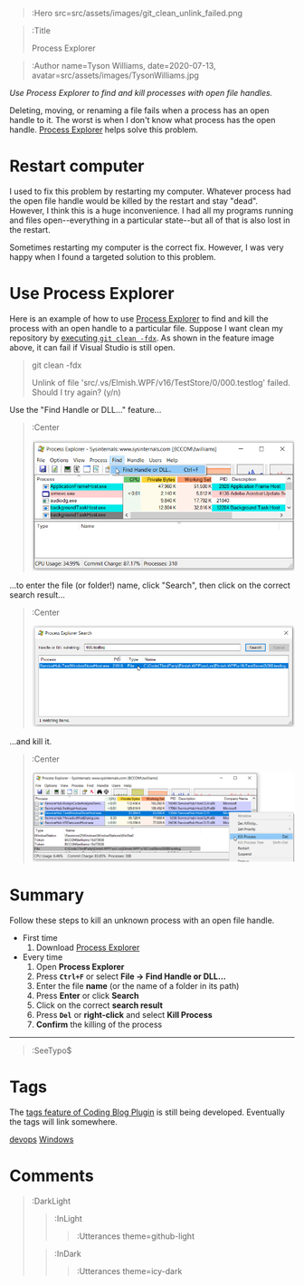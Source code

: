 > :Hero src=src/assets/images/git_clean_unlink_failed.png

> :Title
>
> Process Explorer

> :Author name=Tyson Williams,
>         date=2020-07-13,
>         avatar=src/assets/images/TysonWilliams.jpg

_Use Process Explorer to find and kill processes with open file handles._

Deleting, moving, or renaming a file fails when a process has an open handle to it.  The worst is when I don't know what process has the open handle.  [Process Explorer](https://docs.microsoft.com/en-us/sysinternals/downloads/process-explorer) helps solve this problem.

# Restart computer

I used to fix this problem by restarting my computer.  Whatever process had the open file handle would be killed by the restart and stay "dead".  However, I think this is a huge inconvenience.  I had all my programs running and files open--everything in a particular state--but all of that is also lost in the restart.

Sometimes restarting my computer is the correct fix.  However, I was very happy when I found a targeted solution to this problem.

# Use Process Explorer

Here is an example of how to use [Process Explorer](https://docs.microsoft.com/en-us/sysinternals/downloads/process-explorer) to find and kill the process with an open handle to a particular file.  Suppose I want clean my repository by [executing `git clean -fdx`](/2020-07-11_systematic_cleaning#git-clean--fdx).  As shown in the feature image above, it can fail if Visual Studio is still open.

> git clean -fdx
>
> Unlink of file 'src/.vs/Elmish.WPF/v16/TestStore/0/000.testlog' failed. Should I try again? (y/n)

Use the "Find Handle or DLL..." feature...

> :Center
>
> ![Select Find Handle or DLL in Process Explorer](src/assets/images/Process_Explorer_find_handle_or_DLL.png)

...to enter the file (or folder!) name, click "Search", then click on the correct search result...

> :Center
>
> ![Enter the name and select the correct search result in Process Explorer](src/assets/images/Process_Explorer_search_results.png)

...and kill it.

> :Center
>
> ![Select Kill Process in Process Explorer](src/assets/images/Process_Explorer_kill_process.png)

# Summary

Follow these steps to kill an unknown process with an open file handle.

- First time
  1. Download [Process Explorer](https://docs.microsoft.com/en-us/sysinternals/downloads/process-explorer)
- Every time
  1. Open **Process Explorer**
  2. Press **`Ctrl+F`** or select **File -> Find Handle or DLL...**
  3. Enter the file **name** (or the name of a folder in its path)
  4. Press **Enter** or click **Search**
  5. Click on the correct **search result**
  6. Press **`Del`** or **right-click** and select **Kill Process**
  7. **Confirm** the killing of the process

---

> :SeeTypo$

# Tags

The [tags feature of Coding Blog Plugin](https://connect-platform.github.io/coding-blog-plugin/tags) is still being developed.  Eventually the tags will link somewhere.

[devops](:Tag) [Windows](:Tag)

# Comments

> :DarkLight
> > :InLight
> >
> > > :Utterances theme=github-light
>
> > :InDark
> >
> > > :Utterances theme=icy-dark

